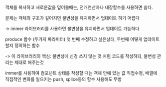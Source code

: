 객체를 복사하고 새로운값을 덮어쓸때는, 전개연산자나 내장함수를 사용하면 쉽다.

문제는 객체의 구조가 깊어지면 불변성을 유지하면서 업데이트 하기 어렵다

-> immer 라이브러리를 사용하면 불변성을 유지하면서 업데이트 가능하다



produce 함수 (두가지 파라미터) 첫 번째 수정하고 싶은상태, 두번째 어떻게 업데이트 할지 정의하는 함수

-> 이 라이브러리의 핵심: 불변성에 신경 쓰지 않는 것 처럼 코드를 작성하되, 불변성 관리는 제대로 해주는것



immer를 사용하여 컴포넌트 상태를 작성할 때는 객체 안에 있는 값 직접수정, 배열에 직접적인 변화를 일으키는 push, splice등의 함수 사용해도 무방



